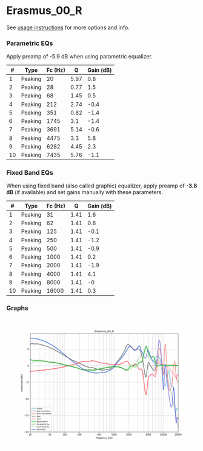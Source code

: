 # Erasmus_00_R
See [usage instructions](https://github.com/jaakkopasanen/AutoEq#usage) for more options and info.

### Parametric EQs
Apply preamp of -5.9 dB when using parametric equalizer.

|   # | Type    |   Fc (Hz) |    Q |   Gain (dB) |
|-----|---------|-----------|------|-------------|
|   1 | Peaking |        20 | 5.97 |         0.8 |
|   2 | Peaking |        28 | 0.77 |         1.5 |
|   3 | Peaking |        68 | 1.45 |         0.5 |
|   4 | Peaking |       212 | 2.74 |        -0.4 |
|   5 | Peaking |       351 | 0.82 |        -1.4 |
|   6 | Peaking |      1745 | 3.1  |        -1.4 |
|   7 | Peaking |      3691 | 5.14 |        -0.6 |
|   8 | Peaking |      4475 | 3.3  |         5.8 |
|   9 | Peaking |      6282 | 4.45 |         2.3 |
|  10 | Peaking |      7435 | 5.76 |        -1.1 |

### Fixed Band EQs
When using fixed band (also called graphic) equalizer, apply preamp of **-3.8 dB** (if available) and set gains manually with these parameters.

|   # | Type    |   Fc (Hz) |    Q |   Gain (dB) |
|-----|---------|-----------|------|-------------|
|   1 | Peaking |        31 | 1.41 |         1.6 |
|   2 | Peaking |        62 | 1.41 |         0.8 |
|   3 | Peaking |       125 | 1.41 |        -0.1 |
|   4 | Peaking |       250 | 1.41 |        -1.2 |
|   5 | Peaking |       500 | 1.41 |        -0.9 |
|   6 | Peaking |      1000 | 1.41 |         0.2 |
|   7 | Peaking |      2000 | 1.41 |        -1.9 |
|   8 | Peaking |      4000 | 1.41 |         4.1 |
|   9 | Peaking |      8000 | 1.41 |        -0   |
|  10 | Peaking |     16000 | 1.41 |         0.3 |

### Graphs
![](./Erasmus_00_R.png)
